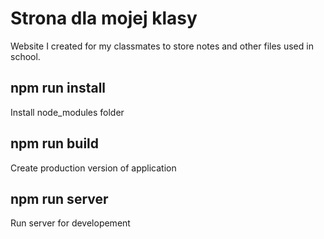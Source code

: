 # Strona dla mojej klasy
Website I created for my classmates to store notes and other files used in school.

## npm run install
Install node_modules folder

## npm run build
Create production version of application

## npm run server
Run server for developement
